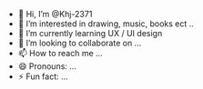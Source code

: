 - 👋 Hi, I’m @Khj-2371
- 👀 I’m interested in drawing, music, books ect ..
- 🌱 I’m currently learning UX / UI design
- 💞️ I’m looking to collaborate on ...
- 📫 How to reach me ...
- 😄 Pronouns: ...
- ⚡ Fun fact: ...

<!---
Khj-2371/Khj-2371 is a ✨ special ✨ repository because its `README.md` (this file) appears on your GitHub profile.
You can click the Preview link to take a look at your changes.
--->
